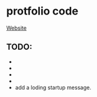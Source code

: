 # protfolio code

<a href="https://i24k3.github.io" target="_blank">Website</a>


TODO:
- 
- 
- 
- 
- 
- add a loding startup message.
